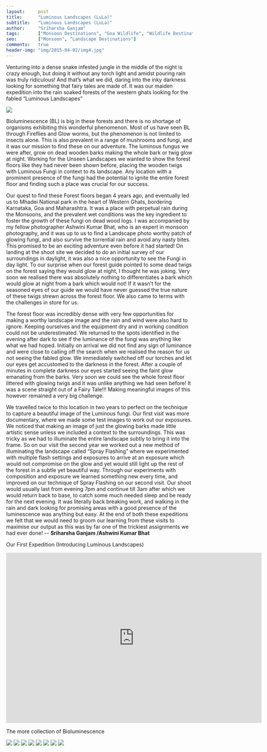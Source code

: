 ```yaml
---
layout:     post
title:      "Luminous Landscapes (LuLa)"
subtitle:   "Luminous Landscapes (LuLa)"
author:     "Sriharsha Ganjam"
tags:       ["Monsoon Destinations", "Goa Wildlife", "Wildlife Destinations"]
seo:		["Monsoon", "Landscape Destinations"]
comments:   true
header-img: "img/2015-04-02/img4.jpg"
---
```


<p>
Venturing into a dense snake infested jungle in the middle of the night is crazy enough, but doing it without any torch light and amidst pouring rain was truly ridiculous! And that’s what we did, daring into the inky darkness looking for something that fairy tales are made of. It was our maiden expedition into the rain soaked forests of the western ghats looking for the fabled “Luminous Landscapes”
</p>

<img src="{{ site.baseurl }}/img/2015-04-02/img9.gif">

<p>
Bioluminescence (BL) is big in these forests and there is no shortage of organisms exhibiting this wonderful phenomenon. Most of us have seen BL through Fireflies and Glow worms, but the phenomenon is not limited to insects alone. This is also prevalent in a range of mushrooms and fungi, and it was our mission to find these on our adventure. The luminous fungus we were after, grow on dead wooden barks making the whole bark or twig glow at night. Working for the Unseen Landscapes we wanted to show the forest floors like they had never been
shown before, placing the wooden twigs with Luminous Fungi in context to its landscape. Any location with a prominent presence of the fungi had the potential to ignite the entire forest floor and finding such a place was crucial for our success.
</p>

<p>
Our quest to find these Forest floors began 4 years ago, and eventually led us to Mhadei National park in the heart of Western Ghats, bordering Karnataka, Goa and Maharashtra. It was a place with perpetual rain during the Monsoons, and the prevalent wet conditions was the key ingredient to foster the growth of these fungi on dead wood logs. I was accompanied by my fellow photographer Ashwini Kumar Bhat, who is an expert in monsoon photography, and it was up to us to find a Landscape photo worthy patch of glowing fungi, and also survive the torrential rain and avoid any nasty bites. This promised to be an exciting adventure even before it had started! On landing at the shoot site we decided to do an initial survey of our surroundings in daylight, it was also a nice opportunity to see the Fungi in day light. To our surprise when our forest guide pointed to some dead twigs on the forest saying they would glow at night, I thought he was joking. Very soon we realised there was absolutely nothing to differentiates a bark which would glow at night from a bark which would not! If it wasn’t for the seasoned eyes of our guide we would have never guessed the true nature of these twigs strewn across the forest floor. We also came to terms with the challenges in store for us.
</p>

<p>
The forest floor was incredibly dense with very few opportunities for making a worthy landscape image and the rain and wind were also hard to ignore. Keeping ourselves and the equipment dry and in working condition could not be underestimated. We returned to the spots identified in the evening after dark to see if the luminance of the fungi was anything like what we had hoped. Initially on arrival we did not find any sign of luminance and were close to calling off the search when we realised the reason for us not seeing the fabled glow. We immediately switched off our torches and let our eyes get accustomed to the darkness in the forest. After a couple of minutes in complete darkness our eyes started seeing the faint glow emanating from the barks. Very soon we could see the whole forest floor littered with glowing twigs and it was unlike anything we had seen before! It was a scene straight out of a Fairy Tale!!! Making meaningful images of this however remained a very big challenge.
</p>

<p>
We travelled twice to this location in two years to perfect on the technique to capture a beautiful image of the Luminous fungi. Our first visit was more documentary, where we made some test images to work out our exposures. We noticed that making an image of just the glowing barks made little artistic sense unless we included a context to the surroundings. This was tricky as we had to illuminate the entire landscape subtly to bring it into the frame. So on our visit the second year we worked out a new method of illuminating the landscape called “Spray Flashing” where we experimented with multiple flash settings and exposures to arrive at an exposure which would not compromise on the glow and yet would still light up the rest of the forest in a subtle yet beautiful way. Through our experiments with composition and exposure we learned something new every time, and improved on our technique of Spray Flashing on our second visit. Our shoot would usually last from evening 7pm and continue till 3am after which we would return back to base, to catch some much needed sleep and be ready for the next evening. It was literally back breaking work, and walking in the rain and dark looking for promising areas with a good presence of the luminescence was anything but easy. At the end of both these expeditions we felt that we would need to groom our learning from these visits to maximise our output as this was by far one of the trickiest assignments we had ever done! -- <strong> Sriharsha Ganjam /Ashwini Kumar Bhat </strong>
</p>

<p>
Our First Expedition (Introducing Luminous Landscapes)
</p>

<iframe src="https://player.vimeo.com/video/103281573" width="690" height="460" frameborder="0"></iframe>

<p>
The more collection of Bioluminescence
</p>

<img src="{{ site.baseurl }}/img/2015-04-02/img1.jpg">
<img src="{{ site.baseurl }}/img/2015-04-02/img4.jpg">
<img src="{{ site.baseurl }}/img/2015-04-02/img5.jpg">
<img src="{{ site.baseurl }}/img/2015-04-02/img6.jpg">
<img src="{{ site.baseurl }}/img/2015-04-02/img7.jpg">
<img src="{{ site.baseurl }}/img/2015-04-02/img2.jpg">
<img src="{{ site.baseurl }}/img/2015-04-02/img3.jpg">
<img src="{{ site.baseurl }}/img/2015-04-02/img8.jpg">
